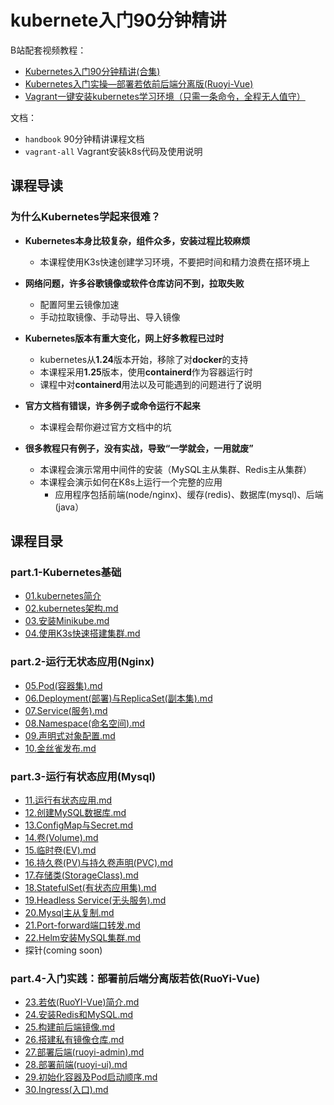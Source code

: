 # kubernete入门90分钟精讲

B站配套视频教程：

* [Kubernetes入门90分钟精讲(合集)](https://www.bilibili.com/video/BV1k24y197KC/)
* [Kubernetes入门实操—部署若依前后端分离版(Ruoyi-Vue)](https://www.bilibili.com/video/BV16g411s7KK/)
* [Vagrant一键安装kubernetes学习环境（只需一条命令，全程无人值守）](https://www.bilibili.com/video/BV15P411F7Qv/)

文档：

- `handbook` 90分钟精讲课程文档
- `vagrant-all` Vagrant安装k8s代码及使用说明

## 课程导读


### 为什么Kubernetes学起来很难？

- **Kubernetes本身比较复杂，组件众多，安装过程比较麻烦**
  
  - 本课程使用K3s快速创建学习环境，不要把时间和精力浪费在搭环境上
- **网络问题，许多谷歌镜像或软件仓库访问不到，拉取失败**
  - 配置阿里云镜像加速
  - 手动拉取镜像、手动导出、导入镜像
- **Kubernetes版本有重大变化，网上好多教程已过时**
  
  - kubernetes从**1.24**版本开始，移除了对**docker**的支持
  - 本课程采用**1.25**版本，使用**containerd**作为容器运行时
  - 课程中对**containerd**用法以及可能遇到的问题进行了说明
- **官方文档有错误，许多例子或命令运行不起来**
  
  - 本课程会帮你避过官方文档中的坑
- **很多教程只有例子，没有实战，导致“一学就会，一用就废”**
  
  - 本课程会演示常用中间件的安装（MySQL主从集群、Redis主从集群）
  - 本课程会演示如何在K8s上运行一个完整的应用
    - 应用程序包括前端(node/nginx)、缓存(redis)、数据库(mysql)、后端(java）

## 课程目录

### part.1-Kubernetes基础

- [01.kubernetes简介](./handbook/01.kubernetes%E7%AE%80%E4%BB%8B.md)
- [02.kubernetes架构.md](./handbook/02.kubernetes%E6%9E%B6%E6%9E%84.md)
- [03.安装Minikube.md](./handbook/03.%E5%AE%89%E8%A3%85Minikube.md)
- [04.使用K3s快速搭建集群.md](./handbook/04.%E4%BD%BF%E7%94%A8K3s%E5%BF%AB%E9%80%9F%E6%90%AD%E5%BB%BA%E9%9B%86%E7%BE%A4.md)

### part.2-运行无状态应用(Nginx)

- [05.Pod(容器集).md](./handbook/05.Pod(%E5%AE%B9%E5%99%A8%E9%9B%86).md)
- [06.Deployment(部署)与ReplicaSet(副本集).md](./handbook/06.Deployment(%E9%83%A8%E7%BD%B2)%E4%B8%8EReplicaSet(%E5%89%AF%E6%9C%AC%E9%9B%86).md)
- [07.Service(服务).md](./handbook/07.Service(%E6%9C%8D%E5%8A%A1).md)
- [08.Namespace(命名空间).md](./handbook/08.Namespace(%E5%91%BD%E5%90%8D%E7%A9%BA%E9%97%B4).md)
- [09.声明式对象配置.md](./handbook/09.%E5%A3%B0%E6%98%8E%E5%BC%8F%E5%AF%B9%E8%B1%A1%E9%85%8D%E7%BD%AE.md)
- [10.金丝雀发布.md](./handbook/10.%E9%87%91%E4%B8%9D%E9%9B%80%E5%8F%91%E5%B8%83.md)

### part.3-运行有状态应用(Mysql)

- [11.运行有状态应用.md](./handbook/11.%E8%BF%90%E8%A1%8C%E6%9C%89%E7%8A%B6%E6%80%81%E5%BA%94%E7%94%A8.md)
- [12.创建MySQL数据库.md](./handbook/12.%E5%88%9B%E5%BB%BAMySQL%E6%95%B0%E6%8D%AE%E5%BA%93.md)
- [13.ConfigMap与Secret.md](./handbook/13.ConfigMap%E4%B8%8ESecret.md)
- [14.卷(Volume).md](./handbook/14.%E5%8D%B7(Volume).md)
- [15.临时卷(EV).md](./handbook/15.%E4%B8%B4%E6%97%B6%E5%8D%B7(EV).md)
- [16.持久卷(PV)与持久卷声明(PVC).md](./handbook/16.%E6%8C%81%E4%B9%85%E5%8D%B7(PV)%E4%B8%8E%E6%8C%81%E4%B9%85%E5%8D%B7%E5%A3%B0%E6%98%8E(PVC).md)
- [17.存储类(StorageClass).md](./handbook/17.%E5%AD%98%E5%82%A8%E7%B1%BB(StorageClass).md)
- [18.StatefulSet(有状态应用集).md](./handbook/18.StatefulSet(%E6%9C%89%E7%8A%B6%E6%80%81%E5%BA%94%E7%94%A8%E9%9B%86).md)
- [19.Headless Service(无头服务).md](./handbook/19.Headless%20Service(%E6%97%A0%E5%A4%B4%E6%9C%8D%E5%8A%A1).md)
- [20.Mysql主从复制.md](./handbook/20.Mysql%E4%B8%BB%E4%BB%8E%E5%A4%8D%E5%88%B6.md)
- [21.Port-forward端口转发.md](./handbook/21.Port-forward%E7%AB%AF%E5%8F%A3%E8%BD%AC%E5%8F%91.md)
- [22.Helm安装MySQL集群.md](./handbook/22.Helm%E5%AE%89%E8%A3%85MySQL%E9%9B%86%E7%BE%A4.md)
- 探针(coming soon)

### part.4-入门实践：部署前后端分离版若依(RuoYi-Vue)

- [23.若依(RuoYI-Vue)简介.md](./handbook/23.%E8%8B%A5%E4%BE%9D(RuoYI-Vue)%E7%AE%80%E4%BB%8B.md)
- [24.安装Redis和MySQL.md](./handbook/24.%E5%AE%89%E8%A3%85Redis%E5%92%8CMySQL.md)
- [25.构建前后端镜像.md](./handbook/25.%E6%9E%84%E5%BB%BA%E5%89%8D%E5%90%8E%E7%AB%AF%E9%95%9C%E5%83%8F.md)
- [26.搭建私有镜像仓库.md](./handbook/26.%E6%90%AD%E5%BB%BA%E7%A7%81%E6%9C%89%E9%95%9C%E5%83%8F%E4%BB%93%E5%BA%93.md)
- [27.部署后端(ruoyi-admin).md](./handbook/27.%E9%83%A8%E7%BD%B2%E5%90%8E%E7%AB%AF(ruoyi-admin).md)
- [28.部署前端(ruoyi-ui).md](./handbook/28.%E9%83%A8%E7%BD%B2%E5%89%8D%E7%AB%AF(ruoyi-ui).md)
- [29.初始化容器及Pod启动顺序.md](./handbook/29.%E5%88%9D%E5%A7%8B%E5%8C%96%E5%AE%B9%E5%99%A8%E5%8F%8APod%E5%90%AF%E5%8A%A8%E9%A1%BA%E5%BA%8F.md)
- [30.Ingress(入口).md](./handbook/30.Ingress(%E5%85%A5%E5%8F%A3).md)
